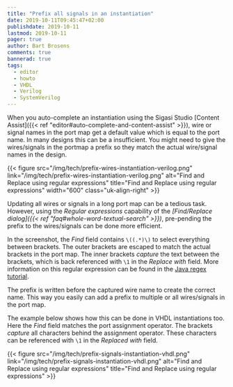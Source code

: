 ```yaml
---
title: "Prefix all signals in an instantiation"
date: 2019-10-11T09:45:47+02:00
publishdate: 2019-10-11
lastmod: 2019-10-11
pager: true
author: Bart Brosens
comments: true
bannerad: true
tags:
  - editor
  - howto
  - VHDL
  - Verilog
  - SystemVerilog
---
```


When you auto-complete an instantiation using the Sigasi Studio [Content Assist]({{< ref "editor#auto-complete-and-content-assist" >}}),
wire or signal names in the port map get a default value which is equal to the port name.
In many designs this can be a insufficient.
You might need to give the wires/signals in the portmap a prefix so they match the actual wire/signal names in the design.

{{< figure src="/img/tech/prefix-wires-instantiation-verilog.png" link="/img/tech/prefix-wires-instantiation-verilog.png" alt="Find and Replace using regular expressions" title="Find and Replace using regular expressions" width="600" class="uk-align-right" >}}

Updating all wires or signals in a long port map can be a tedious task.
However, using the *Regular expressions* capability of the
*[Find/Replace dialog]({{< ref "faq#whole-word-textual-search" >}})*,
pre-pending the prefix to the wires/signals can be done more efficient.

In the screenshot, the *Find* field contains `\((.*)\)` to select everything between brackets.
The outer brackets are escaped to match the actual brackets in the port map.
The inner brackets *capture* the text between the brackets, which is back referenced with `\1` in the *Replace with* field.
More information on this regular expression can be found in the [Java regex tutorial][javaregex].

The prefix is written before the captured wire name to create the correct name.
This way you easily can add a prefix to multiple or all wires/signals in the port map.

The example below shows how this can be done in VHDL instantiations too.
Here the *Find* field matches the port assignment operator.
The brackets *capture* all characters behind the assignment operator.
These characters can be referenced with `\1` in the *Replaced with* field.

{{< figure src="/img/tech/prefix-signals-instantiation-vhdl.png" link="/img/tech/prefix-signals-instantiation-vhdl.png" alt="Find and Replace using regular expressions" title="Find and Replace using regular expressions" >}}

[javaregex]: https://www.vogella.com/tutorials/JavaRegularExpressions/article.html#grouping-and-back-reference
